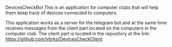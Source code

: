 DevicesCheckBot
This is an application for computer clubs that will help them keep track of devices connected to computers.

This application works as a server for the telegram bot and at the same time receives messages from the client part located on the computers in the computer club.
The client part is located in the repository at the link: https://github.com/vbrks/DevicesCheckClient

